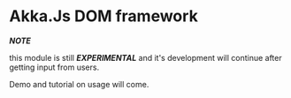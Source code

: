 
# Akka.Js DOM framework

***NOTE***

this module is still ___EXPERIMENTAL___ and it's development will continue after getting input from users.

Demo and tutorial on usage will come.
